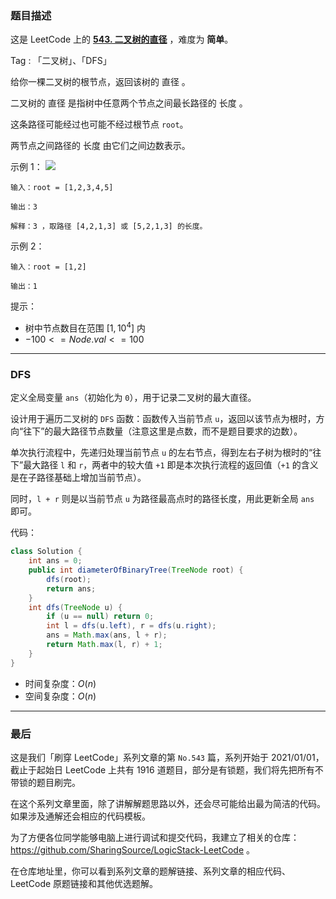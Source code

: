 ### 题目描述

这是 LeetCode 上的 **[543. 二叉树的直径](https://leetcode.cn/problems/diameter-of-binary-tree/solutions/2454405/gong-shui-san-xie-jian-dan-dfs-yun-yong-vbf27/)** ，难度为 **简单**。

Tag : 「二叉树」、「DFS」



给你一棵二叉树的根节点，返回该树的 直径 。

二叉树的 直径 是指树中任意两个节点之间最长路径的 长度 。

这条路径可能经过也可能不经过根节点 `root`。

两节点之间路径的 长度 由它们之间边数表示。

示例 1：
![](https://assets.leetcode.com/uploads/2021/03/06/diamtree.jpg)
```
输入：root = [1,2,3,4,5]

输出：3

解释：3 ，取路径 [4,2,1,3] 或 [5,2,1,3] 的长度。
```
示例 2：
```
输入：root = [1,2]

输出：1
```

提示：
* 树中节点数目在范围 $[1, 10^4]$ 内
* $-100 <= Node.val <= 100$

---

### DFS

定义全局变量 `ans`（初始化为 `0`），用于记录二叉树的最大直径。

设计用于遍历二叉树的 `DFS` 函数：函数传入当前节点 `u`，返回以该节点为根时，方向“往下”的最大路径节点数量（注意这里是点数，而不是题目要求的边数）。

单次执行流程中，先递归处理当前节点 `u` 的左右节点，得到左右子树为根时的“往下”最大路径 `l` 和 `r`，两者中的较大值 `+1` 即是本次执行流程的返回值（`+1` 的含义是在子路径基础上增加当前节点）。

同时，`l + r` 则是以当前节点 `u` 为路径最高点时的路径长度，用此更新全局 `ans` 即可。

代码：
```Java
class Solution {
    int ans = 0;
    public int diameterOfBinaryTree(TreeNode root) {
        dfs(root);
        return ans;
    }
    int dfs(TreeNode u) {
        if (u == null) return 0;
        int l = dfs(u.left), r = dfs(u.right);
        ans = Math.max(ans, l + r);
        return Math.max(l, r) + 1;
    }
}
```
* 时间复杂度：$O(n)$
* 空间复杂度：$O(n)$

---

### 最后

这是我们「刷穿 LeetCode」系列文章的第 `No.543` 篇，系列开始于 2021/01/01，截止于起始日 LeetCode 上共有 1916 道题目，部分是有锁题，我们将先把所有不带锁的题目刷完。

在这个系列文章里面，除了讲解解题思路以外，还会尽可能给出最为简洁的代码。如果涉及通解还会相应的代码模板。

为了方便各位同学能够电脑上进行调试和提交代码，我建立了相关的仓库：https://github.com/SharingSource/LogicStack-LeetCode 。

在仓库地址里，你可以看到系列文章的题解链接、系列文章的相应代码、LeetCode 原题链接和其他优选题解。

